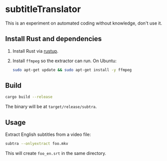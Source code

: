# subtitleTranslator

This is an experiment on automated coding without knowledge, don't use it.

## Install Rust and dependencies

1. Install Rust via [rustup](https://rustup.rs/).
2. Install `ffmpeg` so the extractor can run. On Ubuntu:

   ```bash
   sudo apt-get update && sudo apt-get install -y ffmpeg
   ```

## Build

```bash
cargo build --release
```

The binary will be at `target/release/subtra`.

## Usage

Extract English subtitles from a video file:

```bash
subtra --onlyextract foo.mkv
```

This will create `foo_en.srt` in the same directory.

